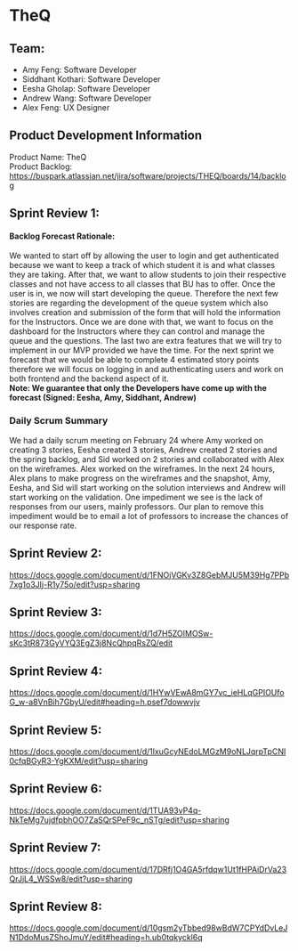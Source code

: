 # TheQ

## Team:
- Amy Feng: Software Developer 
- Siddhant Kothari: Software Developer 
- Eesha Gholap: Software Developer 
- Andrew Wang: Software Developer 
- Alex Feng: UX Designer

## Product Development Information
Product Name: TheQ   
Product Backlog: https://buspark.atlassian.net/jira/software/projects/THEQ/boards/14/backlog  

## Sprint Review 1:

#### Backlog Forecast Rationale:  
We wanted to start off by allowing the user to login and get authenticated because we want to keep a track of which student it is and what classes they are taking. After that, we want to allow students to join their respective classes and not have access to all classes that BU has to offer. Once the user is in, we now will start developing the queue. Therefore the next few stories are regarding the development of the queue system which also involves creation and submission of the form that will hold the information for the Instructors. Once we are done with that, we want to focus on the dashboard for the Instructors where they can control and manage the queue and the questions. The last two are extra features that we will try to implement in our MVP provided we have the time. For the next sprint we forecast that we would be able to complete 4 estimated story points therefore we will focus on logging in and authenticating users and work on both frontend and the backend aspect of it.  
**Note: We guarantee that only the Developers have come up with the forecast (Signed: Eesha, Amy, Siddhant, Andrew)**

### Daily Scrum Summary
We had a daily scrum meeting on February 24 where Amy worked on creating 3 stories, Eesha created 3 stories, Andrew created 2 stories and the spring backlog, and Sid worked on 2 stories and collaborated with Alex on the wireframes. Alex worked on the wireframes. In the next 24 hours, Alex plans to make progress on the wireframes and the snapshot, Amy, Eesha, and Sid will start working on the solution interviews and Andrew will start working on the validation. One impediment we see is the lack of responses from our users, mainly professors. Our plan to remove this impediment would be to email a lot of professors to increase the chances of our response rate. 

## Sprint Review 2:
https://docs.google.com/document/d/1FNOjVGKv3Z8GebMJU5M39Hg7PPb7xg1o3JIj-R1y75o/edit?usp=sharing

## Sprint Review 3:
https://docs.google.com/document/d/1d7H5ZOIMOSw-sKc3tR873GyVYQ3EgZ3j8NcQhpqRsZQ/edit

## Sprint Review 4:
https://docs.google.com/document/d/1HYwVEwA8mGY7vc_ieHLqGPIOUfoG_w-a8VnBih7GbyU/edit#heading=h.psef7dowwvjv

## Sprint Review 5:
https://docs.google.com/document/d/1lxuGcyNEdoLMGzM9oNLJqrpTpCNI0cfqBGyR3-YgKXM/edit?usp=sharing

## Sprint Review 6:
https://docs.google.com/document/d/1TUA93vP4q-NkTeMg7ujdfpbhOO7ZaSQrSPeF9c_nSTg/edit?usp=sharing

## Sprint Review 7:
https://docs.google.com/document/d/17DRfj1O4GA5rfdqw1Ut1fHPAiDrVa23QrJjL4_WSSw8/edit?usp=sharing

## Sprint Review 8:
https://docs.google.com/document/d/10gsm2yTbbed98wBdW7CPYdDvLeJN1DdoMusZShoJmuY/edit#heading=h.ub0tqkyckl6q
